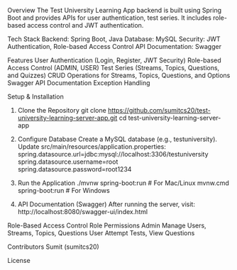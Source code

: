 Overview
The Test University Learning App backend is built using Spring Boot and provides APIs for user authentication, test series. It includes role-based access control and JWT authentication.

Tech Stack
Backend: Spring Boot, Java
Database: MySQL
Security: JWT Authentication, Role-based Access Control
API Documentation: Swagger

Features
User Authentication (Login, Register, JWT Security)
Role-based Access Control (ADMIN, USER)
Test Series (Streams, Topics, Questions, and Quizzes)
CRUD Operations for Streams, Topics, Questions, and Options
Swagger API Documentation
Exception Handling


Setup & Installation
1. Clone the Repository
git clone https://github.com/sumitcs20/test-university-learning-server-app.git
cd test-university-learning-server-app

3. Configure Database
Create a MySQL database (e.g., testuniversity).
Update src/main/resources/application.properties:
spring.datasource.url=jdbc:mysql://localhost:3306/testuniversity
spring.datasource.username=root
spring.datasource.password=root1234

5. Run the Application
./mvnw spring-boot:run  # For Mac/Linux
mvnw.cmd spring-boot:run  # For Windows

7. API Documentation (Swagger)
After running the server, visit:
http://localhost:8080/swagger-ui/index.html

Role-Based Access Control
Role	Permissions
Admin	Manage Users, Streams, Topics, Questions
User	Attempt Tests, View Questions


Contributors
Sumit (sumitcs20)

License
